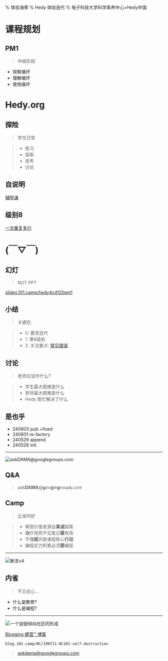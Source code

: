 % 体验海蒂
% Hedy 体验迭代
% 电子科技大学科学素养中心+Hedy中国

# 课程规划

## PM1
> 中级阶段

- 观察循环
- 理解循环
- 使用循环

# Hedy.org

## 探险
> 学生日常

>- 练习
>- 探索
>- 思考
>- 讨论

## 自说明
[辅导课](https://hedy.org/tutorial)

## 级别8
[一次重复多行](https://hedy.org/hedy/8#default)

# (￣▽￣)

## 幻灯
> NOT PPT

[slides.101.camp/hedy4cd120pm1](http://slides.101.camp/hedy4cd120pm1.html)

## 小结
> 关键在:

>- 0: 要求迭代
>- 1: 第8级别
>- 2: 关注要点: [常见错误](https://hedy.org/for-teachers/manual/%E5%B8%B8%E8%A7%81%E9%94%99%E8%AF%AF#-1)

## 讨论
> 老师应该作什么?

>- 学生最大困难是什么
>- 老师最大困难是什么
>- Hedy 帮忙解决了什么

## 是也乎
- 240603 pub.+fixed
- 240601 re-factory
- 240529 append
- 240528 init.


-------

![ask**DAMA**@**g**oo**g**le**g**roup**s**.com](http://org.up.zoomquiet.top/omc/res/KEEP/kcn_ask-dama.jpg!/fh/420)

## Q&A
> ask**DAMA**@**g**oo**g**le**g**roup**s**.com

## Camp
> 比来时好


>- 蟒营价值发源自**真诚**探索
>- **治**疗视而不见笔记**最**有效
>- 不懂**就**问是课程核心**行动**
>- 编程实力积累必须**要**编程



------

![断言v4](https://ipic.zoomquiet.top/2022-09-25-theory101camp_v4.jpg)

## 内省
> 不忘初心...

- 什么是教育?
- 什么是编程?


------

![一个自毁倾向社区的形成](coscon/coscon19QA.gif)

[Blogging 蟒营™ 博客](https://blog.101.camp/NC/190711-NC101-self-destruction/)

    blog.101.camp/NC/190711-NC101-self-destruction
    
> askdama@googlegroups.com
